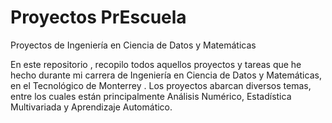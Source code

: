 # Proyectos PrEscuela
Proyectos de Ingeniería en Ciencia de Datos y Matemáticas 

En este repositorio , recopilo todos aquellos proyectos y tareas  que he hecho durante mi carrera de Ingeniería en Ciencia de Datos y Matemáticas, en el Tecnológico de Monterrey . Los proyectos abarcan diversos temas, entre los cuales están principalmente Análisis Numérico, Estadística Multivariada y Aprendizaje Automático.
